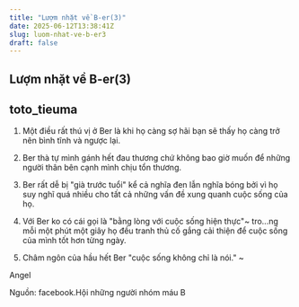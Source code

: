```yaml
---
title: "Lượm nhặt về B-er(3)"
date: 2025-06-12T13:38:41Z
slug: luom-nhat-ve-b-er3
draft: false
---
```


## Lượm nhặt về B-er(3)

## toto_tieuma

1. Một điều rất thú vị ở Ber là khi họ càng sợ hãi bạn sẽ thấy họ càng trở nên bình tĩnh và ngược lại.

2. Ber thà tự mình gánh hết đau thương chứ không bao giờ muốn để những người thân bên cạnh mình chịu tổn thương.

3. Ber rất dễ bị "già trước tuổi" kể cả nghĩa đen lẫn nghĩa bóng bởi vì họ suy nghĩ quá nhiều cho tất cả những vấn đề xung quanh cuộc sống của họ.

4. Với Ber ko có cái gọi là "bằng lòng với cuộc sống hiện thực"~ tro...ng mỗi một phút một giây họ đều tranh thủ cố gắng cải thiện để cuộc sống của mình tốt hơn từng ngày.

5. Châm ngôn của hầu hết Ber "cuộc sống không chỉ là nói." ~

 Angel
 
Nguồn: facebook.Hội những người nhóm máu B